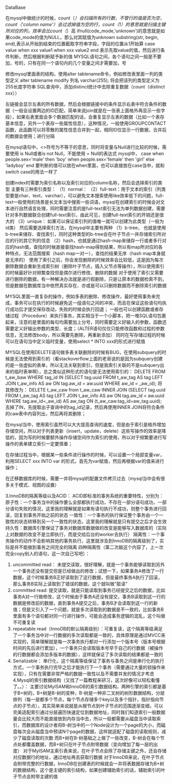 DataBase

在mysql中做统计的时候，count（*）会扫描所有的行数，不管行的值是否为空，count（'column name'）会过滤掉值为空的行，count（1）的意思就是扫描主键所对应的列，效率会比count（*）高
ifnull(code_mode,'unknown')的意思就是如果code_mode的值为NULL，那么对其赋值为unknown
substring(str, begin, end),表示从开始到结束的位置截取字符串字段，字段的位置从1开始算
case value
when xxx value1
when xxx value2
end
表示先取value的值，然后进行条件判断，然后根据判断赋予新的值
MYSQL语句之间，各个语句之间一般是不要加，号的，只有在同一个语句内的几个变量之间才需要加，号

修改mysql里面表的结构，使用alter tablename命令，例如修改表里面一列的类型定义
alter tablename modify 列名 varchar(255);   将会把该列的类型定义为255长度字符串
SQL查询中，添加distinct统计中去除重复数据（count（distinct xxx））

左链接会显示左表的所有数据，然后会根据链接中的条件显示右表中符合条件的数据（一般会设置两边的ID匹配，简单来说join就是在一张表上面格外再显示一些字段），如果右表里面会多个数据匹配的话，会重复显示左表的数据（比如一个表存基本信息，另外一个表存一些属性信息），这种情况，一般使用GROUPCONTACT函数，此函数可以将零散的属性信息合并到一起，相同ID仅显示一行数据，合并后的数据会使用；进行分隔

在mysql语句中，<>符号为不等于的意思，同时将变量与Null进行比较的时候，需要使用 is Null或者is not Null，不能使用 = Null的表达式
mysql中， case 
	      when  people.sex='male' then 'boy'
	      when  people.sex='female' then 'girl'
	      else 'ladyboy'
         end
要判断的值可以放在when里面，也可以直接放在case当中，就和switch case的用法一样了

创建index时需要为索引名称以及索引对应的column名称，然后会选择索引的类型
主要有三种索引类型：
（1）normal：
（2）full-text：用于文本的索引（列类型要是char、text、varchar），可以避免文本搜索使用like效率低下的问题，full-text一般使用的场景是长文本当中搜索一些词语，mysql在创建索引的时候会对文本进行自然语言处理，同时需要注意的是full-text索引无法为单列数据创建，需要针对多列数据联合创建full-text索引，由此可见，创建full-text索引的开销还是很大的
（3）unique： 如果可以保证索引列的值唯一就可以创建为此类型（一般为id类）
然后需要选择索引方法，在mysql中主要有两种
（1）b-tree，  也就是使用b-tree来储存、查找索引，同时这种类型的b-tree会在叶子节点一并存储索引所对应的行的其它列的信息
（2）hash，也就是通过hash-map来储存一行或者多行对应的hash值，查找的时候直接查找hash-map得到结果，所以有map所对应的各种特点，无法范围搜索（hash map一对一），查找的结果无序（hash map本身就是无序的）
使用了索引之后，你会发现删除的时候效率会比较低，这是因为每次删除数据会重新生成索引树（删除叶子节点，插入父节点等操作），所以使用索引的时候最好针对频繁查找但是偶尔进行修改、删除的数据
对于使用了索引又需要进行删除的数据，有一种解决办法就是进行假删除，只是让原本的数据检索不到，但是数据在数据库当中依然真实存在、亦或是可以只删除数据而不删除索引的数据

MYSQL里面一直复杂的操作，例如多表的删除、修改操作，最好使用事务来完成，事务可以在执行的时候避免这一组语句之间的冲突，而且在保证这些语句均执行成功后才提交保存改动，失败的时候会执行回退；
一般也可以创建函数或者存储过程（Procedure）来执行事务，其实相当于一个小脚本，把一堆SQL语句包裹起来，注意的是里面的每句均需要加上分号，同时需要定义好输入的参数，函数还需要定义好输出参数的类型、长度；（ALTER语句仅仅只能修改函数和过程的参数信息，无法修改body，所以需要先删除，再重新添加）
同时在写存储过程的时候可以在语句当中定义临时变量，使用select * INTO  xxx的形式进行赋值

MYSQL在使用DELETE语句做多表关联删除的时候有BUG，在使用subquery的时候是无法使用到索引的（看stackoverflow上面的老哥说的是因为subquery创建的是一张虚拟的表单，所以无法关联到索引，但是我索引关联的不是subquery出来的临时表单啊），总之类似这种形式的语句是无法使用索引的：
DELETE FROM t_aw_baw  WHERE tag_id IN (SELECT tag.uuid FROM t_aw_tag AS tag LEFT JOIN t_aw_info AS aw ON tag.aw_id = aw.uuid WHERE aw_id = _aw_id);
将其修改为：
DELETE t_aw_caw from t_aw_caw INNER JOIN (SELECT tag.uuid FROM t_aw_tag AS tag LEFT JOIN t_aw_info AS aw ON tag.aw_id = aw.uuid WHERE tag.aw_id=_aw_id) AS aw_tag ON (t_aw_caw.tag_id=aw_tag.uuid);
去掉了IN，先提取出子查询中的tag_id记录，然后再使用INNER JOIN将符合条件的caw表中内容列出，然后再将其删除；

在mysql当中，使用索引虽然可以大大提高查询的速度，但是由于索引是格外增加存储空间，所以对于列表更新（insert，update，delete）这些写操作的效率是降低的，因为写的时候要额外操作存储空间作为索引的使用，所以对于频繁要进行写操作的表单建立索引一定要慎重；


在存储过程当中，根据某一些条件进行操作的时候，可以设置一个局部变量var，利用SELECT xxx INTO var 的形式，首先为var赋值，然后再根据var的值来进行操作；

在迁移数据库的时候，需要一并将mysql的配置文件拷贝过去（mysql当中会有很多关于模式、视图的设置）


3.InnoDB的隔离等级以及ACID：
ACID即标准的事务系统的重要特性，分别为：
原子性：一个事务当中的操作要么全部都执行成功，不存在一部分语句成功，一部分语句失败的情况，这里我的理解就是如果有语句执行不成功，则整个事务进行回滚，回复到事务开始之前的状态
一致性：一个事务的执行保证整个事务由一个一致性的状态转移到另一个一致性的状态，这里我的理解就是只有提交之后才会生效
持久性：数据库引擎保证了事务对数据库数据做的改变是能够写入数据库的（实际上对数据的改变不是立即执行，而是交给后台的worker去执行）
隔离性：一个事务操作的动作不会影响其他的事务执行，这里就涉及到InnoDB的隔离级别了，实际是并不能做到事务之间完全的隔离
四种隔离性（第二次敲这个内容了，上一次完全copy别人的语句，这一次自己写吧）：
1. uncommitted read： 未提交读取，很好理解，就是一个事务能够读取到另外一个事务还没有提交但是已经做出的修改；试想一下，如果事务A修改了一行数据，这个时候事务B正好读取到了这行数据，但是最终事务A执行了回滚，那么事务B实际上读取到了错误的数据，这个就叫做"脏读"
2. committed read: 提交读取，就是只能读取到事务已经提交之后的数据，比如事务A对一行做修改，这个时候由于事务A还没有提交，事务B读取到这一行的数据是修改前的数据，直到事务A提交之后，事务B才会读取到这一行的新值；但是又引入了一个问题，就是多次读取到的数据是不一致的，比如事务B里面有多个语句都对同一行进行操作，可能会造成事务逻辑的混乱，这个叫做不可重复读
3. repeatable read（InnoDB的默认隔离级别）：可重复读，这个隔离等级满足了一个事务当中对一行数据的多次读取都是一致的，具体原理是通过MVCC来实现的，简单理解就是每一次事务执行都对一行添加一个版本号（版本号根据时间的先后进行累加），一个事务只会读取版本号早于自己的行数据（被操作的行数据都会添加多版本的数据），这样就保证了多次读取的结果都是一致的
4. Serializable： 串行化，这个隔离等级保证了事务与事务之间是串行化的执行方式，一个事务执行完毕之后才能执行下一个事务（需要通过大量的锁操作来实现），只有在需要非常严格的数据一致性以及不需要并发的情况才考虑
4.Mysql的索引数据结构（又找了一篇教程来研习，这次好像可以轻松看懂了。。）：
主要讨论MyISAM和InnoDB的索引数据结构，两种引擎的索引都是基于B+树的，B+树是B-树的变种，B-树是一种非二叉树的树形数据结构，分层排列（每一层都多个节点，每个节点存储多个key以及多个指针，指针指向节点的子节点），其实简单来说就是从根节点到叶子节点的范围逐渐变细，可以完美适配索引通过分层遍历快速定位到数据地址，同时我们知道索引一般数据量会比较大而不能直接放到内存当中去，所以一般都需要从磁盘当中读取索引，而数据库的设计者将B-树当中的一个Node设计为一个page的大小，而磁盘每次会从磁盘当中预读N个page的数据，这样就适配了磁盘的读取规则，减少了磁盘读取的次数
而B+树在B-树基础之上做了一些改变，B-树会在每个节点处都覆盖数据，而B+树只在叶子节点附带数据（变向增加了每一层的出度）
对于MyISAM主索引表来说，在叶子节点会除了存储主键之外，还会存储对应数据行的地址，通过地址再去获取行数据
对于InnoDB来说，在叶子节点会附带完整的行数据，InnoDB在创建表的时候就会一并将表数据存储为B+树的数据结构，这个是主键的索引结构，如果创建辅助索引的话，辅助索引的叶子节点会附带主键的值







